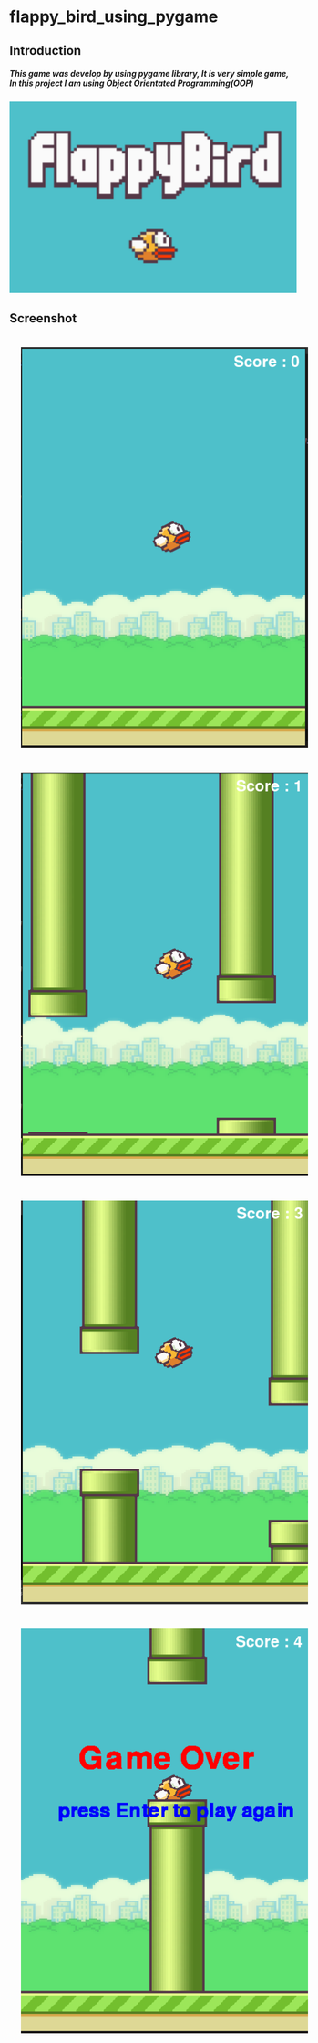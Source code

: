 # flappy_bird_using_pygame

## Introduction

##### This game was develop by using pygame library, It is very simple game, In this project I am using Object Orientated Programming(OOP)

![flappy bird][thumbnail]


## Screenshot
<img src="screenshots/screenshot1.png"
     alt="skill"
     style="margin: 20px;"
     width="600"/><img src="screenshots/screenshot2.png"
     alt="skill"
     style="margin: 20px;"
     width="600"/><img src="screenshots/screenshot3.png"
     alt="skill"
     style="margin: 20px;"
     width="600"/><img src="screenshots/screenshot4.png"
     alt="skill"
     style="margin: 20px;"
     width="600"/>




[thumbnail]: https://github.com/MdNaina/flappy_bird_using_pygame/blob/main/screenshots/thumbnail.png "flappy bird"

